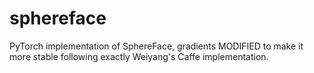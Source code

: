 # sphereface
PyTorch implementation of SphereFace, gradients MODIFIED to make it more stable following exactly Weiyang's Caffe implementation. 
